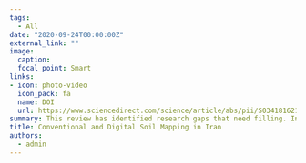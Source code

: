 ```yaml
---
tags:
  - All
date: "2020-09-24T00:00:00Z"
external_link: ""
image:
  caption: 
  focal_point: Smart
links:
- icon: photo-video
  icon_pack: fa
  name: DOI
  url: https://www.sciencedirect.com/science/article/abs/pii/S0341816219305661
summary: This review has identified research gaps that need filling. In Iran, coherent national scale DSM with consistent methodology is needed to update legacy soil maps, and to apply DSM in forestlands, hillslopes, deserts, and mountainous regions which have largely been ignored in recent DSM studies. 
title: Conventional and Digital Soil Mapping in Iran
authors: 
  - admin
---
```

